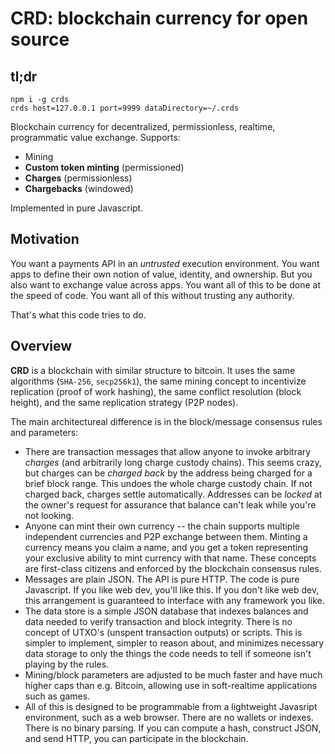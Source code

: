 # CRD: blockchain currency for open source

## tl;dr

```
npm i -g crds
crds host=127.0.0.1 port=9999 dataDirectory=~/.crds
```

Blockchain currency for decentralized, permissionless, realtime, programmatic value exchange. Supports:

- Mining
- **Custom token minting** (permissioned)
- **Charges** (permissionless)
- **Chargebacks** (windowed)

Implemented in pure Javascript.

## Motivation

You want a payments API in an _untrusted_ execution environment.
You want apps to define their own notion of value, identity, and ownership. But you also want to exchange value across apps.
You want all of this to be done at the speed of code.
You want all of this without trusting any authority.

That's what this code tries to do.

## Overview

**CRD** is a blockchain with similar structure to bitcoin. It uses the same algorithms (`SHA-256`, `secp256k1`), the same mining concept to incentivize replication (proof of work hashing), the same conflict resolution (block height), and the same replication strategy (P2P nodes).

The main architectureal difference is in the block/message consensus rules and parameters:

- There are transaction messages that allow anyone to invoke arbitrary _charges_ (and arbitrarily long charge custody chains). This seems crazy, but charges can be _charged back_ by the address being charged for a brief block range. This undoes the whole charge custody chain. If not charged back, charges settle automatically. Addresses can be _locked_ at the owner's request for assurance that balance can't leak while you're not looking.
- Anyone can mint their own currency -- the chain supports multiple independent currencies and P2P exchange between them. Minting a currency means you claim a name, and you get a token representing your exclusive ability to mint currency with that name. These concepts are first-class citizens and enforced by the blockchain consensus rules.
- Messages are plain JSON. The API is pure HTTP. The code is pure Javascript. If you like web dev, you'll like this. If you don't like web dev, this arrangement is guaranteed to interface with any framework you like.
- The data store is a simple JSON database that indexes balances and data needed to verify transaction and block integrity. There is no concept of UTXO's (unspent transaction outputs) or scripts. This is simpler to implement, simpler to reason about, and minimizes necessary data storage to only the things the code needs to tell if someone isn't playing by the rules.
- Mining/block parameters are adjusted to be much faster and have much higher caps than e.g. Bitcoin, allowing use in soft-realtime applications such as games.
- All of this is designed to be programmable from a lightweight Javasript environment, such as a web browser. There are no wallets or indexes. There is no binary parsing. If you can compute a hash, construct JSON, and send HTTP, you can participate in the blockchain.
